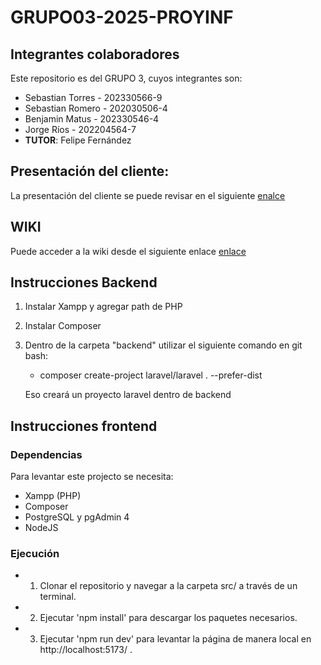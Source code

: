 # GRUPO03-2025-PROYINF

## Integrantes colaboradores

Este repositorio es del GRUPO 3, cuyos integrantes son:

- Sebastian Torres - 202330566-9
- Sebastian Romero - 202030506-4
- Benjamin Matus - 202330546-4
- Jorge Ríos - 202204564-7
- **TUTOR**: Felipe Fernández

## Presentación del cliente:

La presentación del cliente se puede revisar en el siguiente [enalce](https://aula.usm.cl/pluginfile.php/6994529/mod_resource/content/1/video1943571039.mp4)

## WIKI

Puede acceder a la wiki desde el siguiente enlace [enlace](https://github.com/sebadaba/GRUPO03-2025-PROYINF/wiki)

## Instrucciones Backend

1. Instalar Xampp y agregar path de PHP
2. Instalar Composer
3. Dentro de la carpeta "backend" utilizar el siguiente comando en git bash:

   - composer create-project laravel/laravel . --prefer-dist

   Eso creará un proyecto laravel dentro de backend

## Instrucciones frontend

### Dependencias

Para levantar este projecto se necesita:

- Xampp (PHP)
- Composer
- PostgreSQL y pgAdmin 4
- NodeJS

### Ejecución

- 1. Clonar el repositorio y navegar a la carpeta src/ a través de un terminal.
- 2. Ejecutar 'npm install' para descargar los paquetes necesarios.
- 3. Ejecutar 'npm run dev' para levantar la página de manera local en http://localhost:5173/ .
